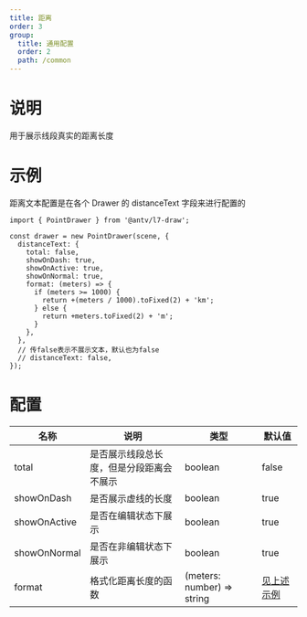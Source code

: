```yaml
---
title: 距离
order: 3
group:
  title: 通用配置
  order: 2
  path: /common
---
```


# 说明

用于展示线段真实的距离长度

# 示例

距离文本配置是在各个 Drawer 的 distanceText 字段来进行配置的

```tsx | pure
import { PointDrawer } from '@antv/l7-draw';

const drawer = new PointDrawer(scene, {
  distanceText: {
    total: false,
    showOnDash: true,
    showOnActive: true,
    showOnNormal: true,
    format: (meters) => {
      if (meters >= 1000) {
        return +(meters / 1000).toFixed(2) + 'km';
      } else {
        return +meters.toFixed(2) + 'm';
      }
    },
  },
  // 传false表示不展示文本，默认也为false
  // distanceText: false,
});
```

# 配置

| 名称         | 说明                                     | 类型                       | 默认值              |
| ------------ | ---------------------------------------- | -------------------------- | ------------------- |
| total        | 是否展示线段总长度，但是分段距离会不展示 | boolean                    | false               |
| showOnDash   | 是否展示虚线的长度                       | boolean                    | true                |
| showOnActive | 是否在编辑状态下展示                     | boolean                    | true                |
| showOnNormal | 是否在非编辑状态下展示                   | boolean                    | true                |
| format       | 格式化距离长度的函数                     | (meters: number) => string | [见上述示例](#示例) |
